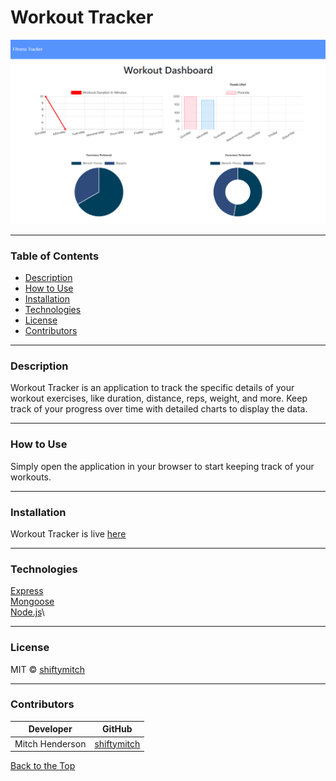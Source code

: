 # Workout Tracker

![app screenshot](./images/LiveApp_ScreenShot.png)

---

### Table of Contents

- [Description](#description)
- [How to Use](#how-to-use)
- [Installation](#installation)
- [Technologies](#technologies)
- [License](#license)
- [Contributors](#contributors)

---

### Description

Workout Tracker is an application to track the specific details of your workout exercises, like duration, distance, reps, weight, and more. Keep track of your progress over time with detailed charts to display the data.

---

### How to Use

Simply open the application in your browser to start keeping track of your workouts.

---

### Installation

Workout Tracker is live [here](https://shiftymitch-workout-tracker.herokuapp.com/)

---

### Technologies

[Express](https://expressjs.com/)\
[Mongoose](https://mongoosejs.com/)\
[Node.js](https://nodejs.org/en/)\

---

### License

MIT © [shiftymitch](https://github.com/shiftymitch)

---

### Contributors

| Developer | GitHub |
| ------ | ------ |
| Mitch Henderson | [shiftymitch](https://github.com/shiftymitch) |

[Back to the Top](#project-name)
